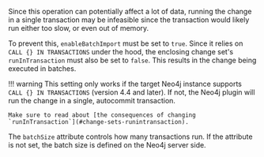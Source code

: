 Since this operation can potentially affect a lot of data, running the change in a single transaction may be
infeasible since the transaction would likely run either too slow, or even out of memory.

To prevent this, `enableBatchImport` must be set to `true`.
Since it relies on `CALL {} IN TRANSACTIONS` under the hood, the enclosing change set's `runInTransaction` must also be set to `false`.
This results in the change being executed in batches.

!!! warning
    This setting only works if the target Neo4j instance supports `CALL {} IN TRANSACTIONS` (version 4.4 and later).
    If not, the Neo4j plugin will run the change in a single, autocommit transaction.

    Make sure to read about [the consequences of changing `runInTransaction`](#change-sets-runintransaction).

The `batchSize` attribute controls how many transactions run.
If the attribute is not set, the batch size is defined on the Neo4j server side.
